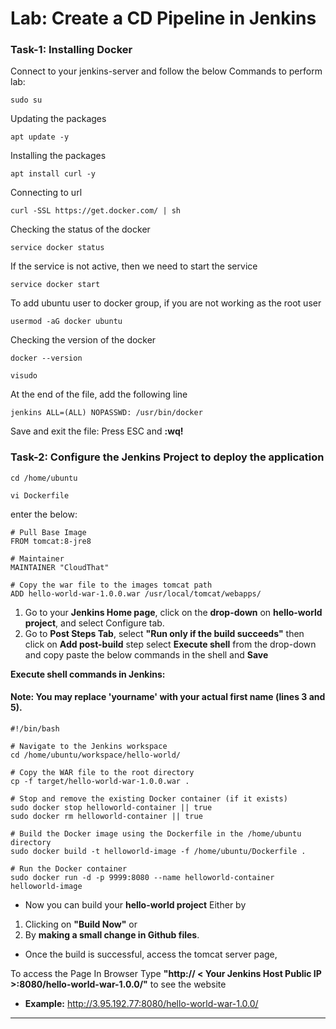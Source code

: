 # Lab: Create a CD Pipeline in Jenkins

### Task-1: Installing Docker 

Connect to your jenkins-server and follow the below Commands to perform lab:
```
sudo su
```
Updating the packages
```
apt update -y
```
Installing the packages
```
apt install curl -y
```
Connecting to url
```
curl -SSL https://get.docker.com/ | sh
```
Checking the status of the docker
```
service docker status
```
If the service is not active, then we need to start the service
```
service docker start
```
To add ubuntu user to docker group, if you are not working as the root user
```
usermod -aG docker ubuntu
```
Checking the version of the docker
```
docker --version
```
```
visudo
```
At the end of the file, add the following line
```
jenkins ALL=(ALL) NOPASSWD: /usr/bin/docker
```
Save and exit the file: Press ESC and **:wq!**

### Task-2: Configure the Jenkins Project to deploy the application

```
cd /home/ubuntu
```
```
vi Dockerfile
```
enter the below:
```
# Pull Base Image
FROM tomcat:8-jre8

# Maintainer
MAINTAINER "CloudThat"

# Copy the war file to the images tomcat path
ADD hello-world-war-1.0.0.war /usr/local/tomcat/webapps/
```

1. Go to your **Jenkins Home page**, click on the **drop-down** on **hello-world project**, and select Configure 
tab.
2. Go to **Post Steps Tab**, select **"Run only if the build succeeds"** then click on **Add post-build** step select **Execute shell** from the drop-down and copy paste the below commands in the shell and **Save**

**Execute shell commands in Jenkins:**
#### Note: You may replace 'yourname' with your actual first name (lines 3 and 5).

```
#!/bin/bash

# Navigate to the Jenkins workspace
cd /home/ubuntu/workspace/hello-world/

# Copy the WAR file to the root directory
cp -f target/hello-world-war-1.0.0.war .

# Stop and remove the existing Docker container (if it exists)
sudo docker stop helloworld-container || true
sudo docker rm helloworld-container || true

# Build the Docker image using the Dockerfile in the /home/ubuntu directory
sudo docker build -t helloworld-image -f /home/ubuntu/Dockerfile .

# Run the Docker container
sudo docker run -d -p 9999:8080 --name helloworld-container helloworld-image

```

* Now you can build your **hello-world project** Either by
1. Clicking on **"Build Now"** or
2. By **making a small change in Github files**.

* Once the build is successful, access the tomcat server page,

To access the Page In Browser Type **"http:// < Your Jenkins Host Public IP >:8080/hello-world-war-1.0.0/"** to see the website
* **Example:** http://3.95.192.77:8080/hello-world-war-1.0.0/
---
